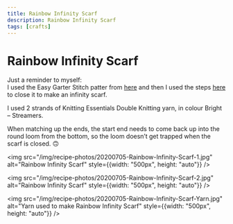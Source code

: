 ```yaml
---
title: Rainbow Infinity Scarf
description: Rainbow Infinity Scarf
tags: [crafts]
---
```


# Rainbow Infinity Scarf

Just a reminder to myself:  
I used the Easy Garter Stitch patter from <a href="https://www.youtube.com/watch?v=N9iDebB-8Pk" target="_blank" rel="noopener noreferrer">here</a> and then I used the steps <a href="https://www.youtube.com/watch?v=Q8KT_dnwQGU " target="_blank" rel="noopener noreferrer">here</a> to close it to make an infinity scarf.

I used 2 strands of Knitting Essentials Double Knitting yarn, in colour Bright – Streamers.

When matching up the ends, the start end needs to come back up into the round loom from the bottom, so the loom doesn’t get trapped when the scarf is closed. 🙃

<img src="/img/recipe-photos/20200705-Rainbow-Infinity-Scarf-1.jpg" alt="Rainbow Infinity Scarf" style={{width: "500px", height: "auto"}} />

<img src="/img/recipe-photos/20200705-Rainbow-Infinity-Scarf-2.jpg" alt="Rainbow Infinity Scarf" style={{width: "500px", height: "auto"}} />

<img src="/img/recipe-photos/20200705-Rainbow-Infinity-Scarf-Yarn.jpg" alt="Yarn used to make Rainbow Infinity Scarf" style={{width: "500px", height: "auto"}} />